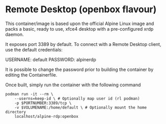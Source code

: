 # Remote Desktop (openbox flavour)
This container/image is based upon the official Alpine Linux image and packs a basic, ready to use, xfce4 desktop with a pre-configured xrdp daemon.

It exposes port 3389 by default. To connect with a Remote Desktop client, use the default credentials:

USERNAME: default
PASSWORD: alpinerdp

It is possible to change the password prior to building the container by editing the Containerfile.

Once built, simply run the container with the following command

```
podman run -it --rm \
    --userns=keep-id \ # Optionally map user id (rl podman)
    -p $PORTNUMBER:3389/tcp \
    -v $VOLUMENAME:/home/default \ # Optionally mount the home directory
    localhost/alpine-rdp:openbox
```